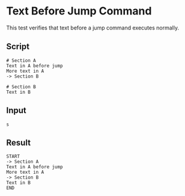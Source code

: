 # Text Before Jump Command

This test verifies that text before a jump command executes normally.

## Script
```cuentitos
# Section A
Text in A before jump
More text in A
-> Section B

# Section B
Text in B
```

## Input
```input
s
```

## Result
```result
START
-> Section A
Text in A before jump
More text in A
-> Section B
Text in B
END
```
